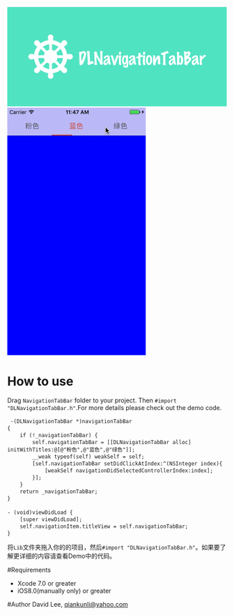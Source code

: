 ![](https://github.com/Liqiankun/DLNavigationTabBar/raw/master/DLNavigationTabBar.png)
![](https://github.com/Liqiankun/DLNavigationTabBar/raw/master/DLNavigationTabBar.gif)
# How to use
Drag `NavigationTabBar` folder to your project. Then `#import "DLNavigationTabBar.h"`.For more details please check out the demo code.<br>
```OC
 -(DLNavigationTabBar *)navigationTabBar
{
    if (!_navigationTabBar) {
        self.navigationTabBar = [[DLNavigationTabBar alloc] initWithTitles:@[@"粉色",@"蓝色",@"绿色"]];
        __weak typeof(self) weakSelf = self;
        [self.navigationTabBar setDidClickAtIndex:^(NSInteger index){
            [weakSelf navigationDidSelectedControllerIndex:index];
        }];
    }
    return _navigationTabBar;
}

- (void)viewDidLoad {
    [super viewDidLoad]; 
    self.navigationItem.titleView = self.navigationTabBar;  
}
```
将`Lib`文件夹拖入你的的项目，然后`#import "DLNavigationTabBar.h"`。如果要了解更详细的内容请查看Demo中的代码。

#Requirements
- Xcode 7.0 or greater
- iOS8.0(manually only) or greater

#Author
David Lee, qiankunli@yahoo.com
